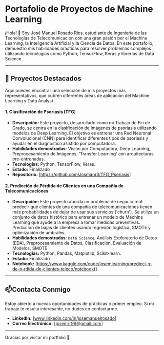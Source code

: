 # Portafolio de Proyectos de Machine Learning

¡Hola! 👋 Soy José Manuel Rosado Rios, estudiante de Ingeniería de las Tecnologías de Telecomunicación con una gran pasión por el Machine Learning, la Inteligencia Artificial y la Ciencia de Datos. En este portafolio, demuestro mis habilidades prácticas para resolver problemas complejos utilizando tecnologías como Python, TensorFlow, Keras y librerías de Data Science.

---

## 🚀 Proyectos Destacados

Aquí puedes encontrar una selección de mis proyectos más representativos, que cubren diferentes áreas de aplicación del Machine Learning y Data Analyst

#### **1. Clasificación de Psoriasis (TFG)**
* **Descripción:** Este proyecto, desarrollado como mi Trabajo de Fin de Grado, se centra en la clasificación de imágenes de psoriasis utilizando modelos de Deep Learning. El objetivo es entrenar una Red Neuronal Convolucional (CNN) para identificar diferentes tipos de psoriasis y ayudar en el diagnóstico asistido por computadora.
* **Habilidades demostradas:** Visión por Computadora, Deep Learning, Preprocesamiento de Imágenes, 'Transfer Learning' con arquitecturas pre-entrenadas.
* **Tecnologías:** Python, TensorFlow, Keras.
* **Estado:** Finalizado
* **Repositorio:** [https://github.com/Josmanr3/TFG_Psoriasis]

#### **2. Predicción de Pérdida de Clientes en una Compañía de Telecomunicaciones**
* **Descripción:** Este proyecto aborda un problema de negocio real: predecir qué clientes de una compañía de telecomunicaciones tienen más probabilidades de dejar de usar sus servicios ('churn'). Se utiliza un conjunto de datos histórico para entrenar un modelo de Machine Learning que ayude a la empresa a tomar medidas preventivas. Predicción de bajas de clientes usando regresión logística, SMOTE y optimización de umbrales. 
* **Habilidades demostradas:** `Data Science`, Análisis Exploratorio de Datos (EDA), Preprocesamiento de Datos, Clasificación, Evaluación de Modelos, SMOTE
* **Tecnologías:** Python, Pandas, Matplotlib, Scikit-learn.
* **Estado:** Finalizado
* **Notebook:** [https://www.kaggle.com/code/josemlearning/predicci-n-de-p-rdida-de-clientes-teleco/notebook)]

---

## 📫Contacta Conmigo

Estoy abierto a nuevas oportunidades de prácticas o primer empleo. Si mi trabajo te resulta interesante, no dudes en contactarme.

* **LinkedIn:** [www.linkedin.com/in/josemanuelrosado]
* **Correo Electrónico:** [josemrr99@gmail.com]
  
---

Gracias por visitar mi portfolio 🚀
